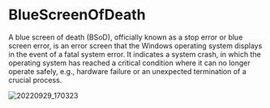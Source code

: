 # BlueScreenOfDeath

A blue screen of death (BSoD), officially known as a stop error or blue screen error, is an error screen that the Windows operating system displays in the event of a fatal system error. It indicates a system crash, in which the operating system has reached a critical condition where it can no longer operate safely, e.g., hardware failure or an unexpected termination of a crucial process.


![20220929_170323](https://imgs.search.brave.com/zDON98pTNX8KtGYizMHKVQAEKgccuJhCBMzlgHMmerM/rs:fit:999:749:1/g:ce/aHR0cHM6Ly9jb21t/dW5pdHkuYW1kLmNv/bS90NS9pbWFnZS9z/ZXJ2ZXJwYWdlL2lt/YWdlLWlkLzE3ODM5/aTM4MzU3RjQ0RjRD/NDc5NzkvaW1hZ2Ut/c2l6ZS9sYXJnZT92/PTEuMCZweD05OTk)
